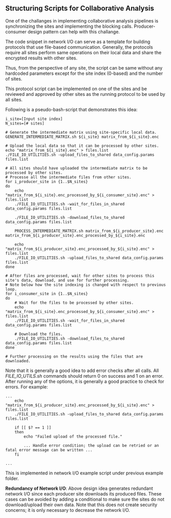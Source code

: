 ## Structuring Scripts for Collaborative Analysis
One of the challanges in implementing collaborative analysis pipelines is synchronizing the sites and implementing the blocking calls. Producer-consumer design pattern can help with this challange.

The code snippet in network I/O can serve as a template for building protocols that use file-based communication. Generally, the protocols require all sites perform same operations on their local data and share the encrypted results with other sites.

Thus, from the perspective of any site, the script can be same without any hardcoded parameters except for the site index (0-based) and the number of sites.

This protocol script can be implemented on one of the sites and be reviewed and approved by other sites as the running protocol to be used by all sites.

Following is a pseudo-bash-script that demonstrates this idea:
```
i_site=[Input site index]
N_sites=[# sites]

# Generate the intermediate matrix using site-specific local data.
GENERATE_INTERMEDIATE_MATRIX.sh ${i_site} matrix_from_${i_site}.enc

# Upload the local data so that it can be processed by other sites.
echo "matrix_from_${i_site}.enc" > files.list
./FILE_IO_UTILITIES.sh -upload_files_to_shared data_config.params files.list

# All sites should have uploaded the intermediate matrix to be processed by other sites.
# Processe all the intermediate files from other sites.
for i_producer_site in {1..$N_sites}
do
	echo "matrix_from_${i_site}.enc_processed_by_${i_consumer_site}.enc" > files.list
	./FILE_IO_UTILITIES.sh -wait_for_files_in_shared data_config.params files.list

	./FILE_IO_UTILITIES.sh -download_files_to_shared data_config.params files.list

	PROCESS_INTERMEDIATE_MATRIX.sh matrix_from_${i_producer_site}.enc matrix_from_${i_producer_site}.enc_processed_by_${i_site}.enc

	echo "matrix_from_${i_producer_site}.enc_processed_by_${i_site}.enc" > files.list
	./FILE_IO_UTILITIES.sh -upload_files_to_shared data_config.params files.list
done

# After files are processed, wait for other sites to process this site's data, download, and use for further processing. 
# Note below how the site indexing is changed with respect to previous loop.
for i_consumer_site in {1..$N_sites}
do
	# Wait for the files to be processed by other sites.
	echo "matrix_from_${i_site}.enc_processed_by_${i_consumer_site}.enc" > files.list
	./FILE_IO_UTILITIES.sh -wait_for_files_in_shared data_config.params files.list

	# Download the files.
	./FILE_IO_UTILITIES.sh -download_files_to_shared data_config.params files.list
done

# Further processing on the results using the files that are downloaded.
```

Note that it is generally a good idea to add error checks after all calls. All *FILE_IO_UTILS.sh* commands should return 0 on success and 1 on an error. After running any of the options, it is generally a good practice to check for errors. For example:
```
...
	echo "matrix_from_${i_producer_site}.enc_processed_by_${i_site}.enc" > files.list
	./FILE_IO_UTILITIES.sh -upload_files_to_shared data_config.params files.list
	
	if [[ $? == 1 ]]
	then
		echo "Failed upload of the processed file."

		... Handle error condition; the upload can be retried or an fatal error message can be written ...
	fi

...
```

This is implemented in network I/O example script under previous example folder.

__Redundancy of Network I/O__: Above design idea generates redundant network I/O since each producer site downloads its produced files. These cases can be avoided by adding a conditional to make sure the sites do not download/upload their own data. Note that this does not create security concerns; it is only necessary to decrease the network I/O.
